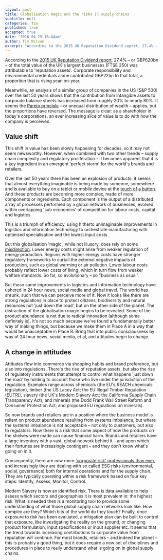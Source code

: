 ```yaml
---
layout: post
title: Globalisation magic and the risks in supply chains
subtitle: null
categories: Tim
published: true
accepted: true
date: "2016-04-29 16:44am"
author: Tim Wilson
excerpt: "According to the 2015 UK Reputation Dividend report, 27.4% – or GBP620bn – of the total value of the UK's largest businesses (FTSE 350) was attributable to 'reputation assets'. Corporate responsibility and environmental credentials alone contributed GBP22bn to that total, a proportion that is rising year-on-year."
---
```

According to the [2015 UK Reputation Dividend report](http://reputationdividend.com/files/5014/2480/0950/Summary_of_2015_UK_Reputation_Dividend_Report.pdf), 27.4% – or GBP620bn – of the total value of the UK's largest businesses (FTSE 350) was attributable to 'reputation assets'. Corporate responsibility and environmental credentials alone contributed GBP22bn to that total, a proportion that is rising year-on-year. 

Meanwhile, an analysis of a similar group of companies in the US (S&P 500) over the last 50 years shows that the contribution from intangible assets to corporate balance sheets has increased from roughly 20% to nearly 80%. It seems the [Pareto principle](https://en.wikipedia.org/wiki/Pareto_principle) – or unequal distribution of wealth – applies, but the proportions have reversed. The message is clear: as a shareholder in today's corporations, an ever increasing slice of value is to do with how the company is perceived. 

## Value shift
This shift in value has been slowly happening for decades, so it may not seem newsworthy. However, when combined with two other trends – supply chain complexity and regulatory proliferation – it becomes apparent that it is a key ingredient in an emergent 'perfect storm' for the world's brands and retailers. 

Over the last 50 years there has been an explosion of products: it seems that almost everything imaginable is being made by someone, somewhere and is available to buy on a tablet or mobile device at the [touch of a button](http://time.com/4075560/buy-button-facebook-youtube-pinterest/http://time.com/4075560/buy-button-facebook-youtube-pinterest/). And these products are becoming more complex, made of more components or ingredients. Each component is the output of a distributed array of processes performed by a global network of businesses, evolved within overlapping 'sub economies' of competition for labour costs, capital and logistics. 

This is a triumph of efficiency, using hitherto unimaginable improvements in logistics and information technology to orchestrate manufacturing with optimised specialisation and the lowest input costs. 

But this globalisation 'magic', while not illusory, does rely on some [misdirection](https://en.wikipedia.org/wiki/Misdirection_(magic)). Lower energy costs might arise from weaker regulation of energy production. Regions with higher energy costs have stronger regulatory frameworks to curtail the external negative impacts of production, such as global warming or air pollution. Lower labour costs probably reflect lower costs of living, which in turn flow from weaker welfare standards. So far, so evolutionary – so "business as usual". 

But those same improvements in logistics and information technology have ushered in 24 hour news, social media and global travel. The world has shrunk, such that we can perceive more of it. Now it looks like there are strong regulations in place to protect citizens, biodiversity and natural resources not 'just down the road', but on the other side of the planet. The distraction of the globalisation magic begins to be revealed. Some of the product abundance is not due to radical innovation (although some definitely is). It's not so much because we've found a fundamentally better way of making things, but because we make them in Place A in a way that would be unacceptable in Place B. Bring that into public consciousness by way of 24 hour news, social media, et al, and attitudes begin to change. 

## A change in attitudes
Attitudes flow into commerce via shopping habits and brand preference, but also into regulations. There's the rise of reputation assets, but also the rise of regulatory instruments that attempt to control what happens 'just down the road' by holding to account those who live under the jurisdiction of the regulation. Examples range across chemicals (the EU's REACH chemicals legislation), timber (the US Lacey Act; the EU Illegal Timber Regulation (EUTR)), slavery (the UK's Modern Slavery Act; the California Supply Chain Transparency Act), and minerals (the Dodd Frank Wall Street Reform and Consumer Protection Act; and proposed EU regulations on minerals). 

So now brands and retailers are in a position where the business model is reliant on product abundance resulting from systems imbalance, but where the systems imbalance is not acceptable – not only to customers, but also to regulators. Now there is a risk that some aspect of how the products on the shelves were made can cause financial harm. Brands and retailers have a large inventory with a vast, global network behind it – and upon which their fortunes are increasingly contingent – and they don't know what's going on in it. 

Consequently, there are now more ['corporate risk' professionals than ever](http://www.institutionalinvestor.com/article/3475103/banking-and-capital-markets-corporations/csr-reporting-is-on-the-rise-and-so-is-its-impact.html#/.Vrxv9zaLRp8), and increasingly they are dealing with so called ESG risks (environmental, social, governance) both for internal operations and for the supply chain. They are typically operating within a risk framework based on four key steps: Identify, Assess, Monitor, Control. 

Modern Slavery is now an identified risk. There is data available to help assess which sectors and geographies it is most prevalent in: the highest risk. What is needed then is a monitoring tool to provide some understanding of what those global supply chain networks look like. How complex are they? Which bits of the world do they touch? Finally, once exposure to risk has been evaluated, a mitigation plan can be built to control that exposure, like investigating the reality on the ground, or changing product formulation, input specifications or input supplier etc. 
It seems that the trend towards increasing contributions to corporate value from reputation will continue. For most brands, retailers – and indeed the planet – this is probably a good thing, but it does require a new set of disciplines and procedures in place to really understand what is going on in global supply chains.

